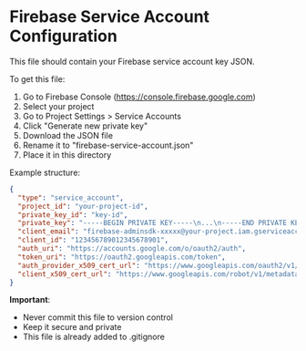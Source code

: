 # Firebase Service Account Configuration

This file should contain your Firebase service account key JSON.

To get this file:

1. Go to Firebase Console (https://console.firebase.google.com)
2. Select your project
3. Go to Project Settings > Service Accounts
4. Click "Generate new private key"
5. Download the JSON file
6. Rename it to "firebase-service-account.json"
7. Place it in this directory

Example structure:

```json
{
  "type": "service_account",
  "project_id": "your-project-id",
  "private_key_id": "key-id",
  "private_key": "-----BEGIN PRIVATE KEY-----\n...\n-----END PRIVATE KEY-----\n",
  "client_email": "firebase-adminsdk-xxxxx@your-project.iam.gserviceaccount.com",
  "client_id": "123456789012345678901",
  "auth_uri": "https://accounts.google.com/o/oauth2/auth",
  "token_uri": "https://oauth2.googleapis.com/token",
  "auth_provider_x509_cert_url": "https://www.googleapis.com/oauth2/v1/certs",
  "client_x509_cert_url": "https://www.googleapis.com/robot/v1/metadata/x509/firebase-adminsdk-xxxxx%40your-project.iam.gserviceaccount.com"
}
```

**Important**:

- Never commit this file to version control
- Keep it secure and private
- This file is already added to .gitignore
